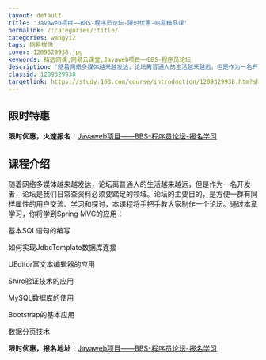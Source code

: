 ```yaml
---
layout: default
title: 'Javaweb项目——BBS-程序员论坛-限时优惠-网易精品课'
permalink: /:categories/:title/
categories: wangyi2
tags: 网易提供
cover: 1209329938.jpg
keywords: 精选网课,网易云课堂,Javaweb项目——BBS-程序员论坛
description: '随着网络多媒体越来越发达，论坛离普通人的生活越来越远，但是作为一名开发者，论坛是我们日常查资料必须要踏足的领域。论坛的主'
classid: 1209329938
targetlink: https://study.163.com/course/introduction/1209329938.htm?share=1&shareId=1025206652&utm_campaign=share&utm_medium=iphoneShare&utm_source=&utm_u=1025206652
---
```


## 限时特惠

**限时优惠，火速报名**：[Javaweb项目——BBS-程序员论坛-报名学习](https://study.163.com/course/introduction/1209329938.htm?share=1&shareId=1025206652&utm_campaign=share&utm_medium=iphoneShare&utm_source=&utm_u=1025206652)

## 课程介绍

随着网络多媒体越来越发达，论坛离普通人的生活越来越远，但是作为一名开发者，论坛是我们日常查资料必须要踏足的领域。论坛的主要目的，是方便一群有同样属性的用户交流、学习和探讨，本课程将手把手教大家制作一个论坛。通过本章学习，你将学到Spring MVC的应用：

基本SQL语句的编写

如何实现JdbcTemplate数据库连接 

UEditor富文本编辑器的应用

Shiro验证技术的应用 

MySQL数据库的使用

Bootstrap的基本应用

数据分页技术

**限时优惠，报名地址**：[Javaweb项目——BBS-程序员论坛-报名学习](https://study.163.com/course/introduction/1209329938.htm?share=1&shareId=1025206652&utm_campaign=share&utm_medium=iphoneShare&utm_source=&utm_u=1025206652)

